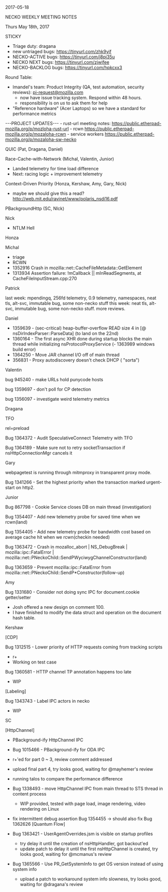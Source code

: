 2017-05-18

NECKO WEEKLY MEETING NOTES

Thurs May 18th, 2017

STICKY

- Triage duty: dragana
-  new untriaged bugs: https://tinyurl.com/zhk9yjf
- NECKO-ACTIVE bugs: https://tinyurl.com/j8pj35u
- NECKO NEXT bugs: https://tinyurl.com/zjwjfee
- NECKO-BACKLOG bugs:  https://tinyurl.com/hpkcxx3

Round Table:

- lmandel's team: Product Integrity (QA, test automation, security reviews): pi-request@mozilla.com
   - now have issue tracking system.  Respond within 48 hours.
   - responsibility is on *us* to ask them for help
- "Reference hardware" (Acer Laptops) so we have a standard for performance metrics

---PROJECT UPDATES---
    - rust-url meeting notes: https://public.etherpad-mozilla.org/p/mozloha-rust-url
    - rcwn https://public.etherpad-mozilla.org/p/mozaloha-rcwn
    - service workers https://public.etherpad-mozilla.org/p/mozaloha-sw-necko

QUIC  (Pat, Dragana, Daniel)

Race-Cache-with-Network (Michal, Valentin, Junior)

- Landed telemetry for time load difference
- Next: racing logic + improvement telemetry

Context-Driven Priority  (Honza, Kershaw, Amy, Gary, Nick)

- maybe we should give this a read? http://web.mit.edu/ravinet/www/polaris_nsdi16.pdf

PBackgroundHttp (SC, NIck)

Nick

- NTLM Hell

Honza

Michal

 - triage
 - RCWN
 - 1352916 Crash in mozilla::net::CacheFileMetadata::GetElement
 - 1313934 Assertion failure: !mCallback || mInReadSegments, at CacheFileInputStream.cpp:270

Patrick

  last week: mpendingq, 256fd telemetry, 0.9 telemetry, namespaces, neat tls, alt-svc, immutable bug, some non-necko stuff
  this week: neat tls, alt-svc, immutable bug, some non-necko stuff. more reviews.

Daniel

  - 1359639 - (sec-critical) heap-buffer-overflow READ size 4 in [@ nsDirIndexParser::ParseData] (to land on the 22nd)
  - 1360164 - The first async XHR done during startup blocks the main thread while initializing nsProtocolProxyService
    (- 1363989 windows build error)
  - 1364250 - Move JAR channel I/O off of main thread
  - 356831 - Proxy autodiscovery doesn't check DHCP ( "sorta")

Valentin

bug 945240 - make URLs hold punycode hosts

bug 1359697 - don't poll for CP detection

bug 1356097 - investigate weird telemetry metrics

Dragana

TFO

rel=preload

Bug 1364372 - Audit SpeculativeConnect Telemetry with TFO

Bug 1364189 - Make sure not to retry socketTransaction if nsHttpConnectionMgr cancels it

Gary

webpagetest is running through mitmproxy in transparent proxy mode.

Bug 1341266 - Set the highest priority when the transaction marked urgent-start on http2.

Junior

Bug 867798 - Cookie Service closes DB on main thread (investigation)

Bug 1354407 - Add new telemetry probe for saved time when we rcwn(land)

Bug 1354405 - Add new telemetry probe for bandwidth cost based on average cache hit when we rcwn(checkin needed)

Bug 1363472 - Crash in mozalloc_abort | NS_DebugBreak | mozilla::ipc::FatalError | mozilla::net::PNeckoChild::SendPWyciwygChannelConstructor(land)

Bug 1363659 - Prevent mozilla::ipc::FatalError from mozilla::net::PNeckoChild::SendP*Constructor(follow-up)

Amy

Bug 1331680 - Consider not doing sync IPC for document.cookie getter/setter

* Josh offered a new design on comment 100.
* I have finished to modify the data struct and operation on the document hash table.

Kershaw

[CDP]

Bug 1312515 - Lower priority of HTTP requests coming from tracking scripts

 - r+
 - Working on test case

Bug 1360581 - HTTP channel TP annotation happens too late

- WIP

[Labeling]

Bug 1343743 - Label IPC actors in necko

 - WIP

SC

[HttpChannel]

- PBackground-ify HttpChannel IPC
 - Bug 1015466 - PBackground-ify for ODA IPC
  - r+'ed for part 0 ~ 3, review comment addressed
  - upload final part 4, try looks good, waiting for @mayhemer's review
  - running talos to compare the performance difference
 - Bug 1338493 - move HttpChannel IPC from main thread to STS thread in content process
   - WIP provided, tested with page load, image rendering, video rendering on Linux
 - fix intermittent debug assertion Bug 1354455 -> should also fix Bug 1362626
[Quantum Flow]

- Bug 1363421 - UserAgentOverrides.jsm is visible on startup profiles
  - try delay it until the creation of nsHttpHandler, got backout'ed
  - update patch to delay it until the first nsHttpChannel is created, try looks good, waiting for @mcmanus's review
- Bug 1365566 - Use PR_GetSystemInfo to get OS version instead of using system info
  - upload a patch to workaround system info slowness, try looks good, waiting for @dragana's review
